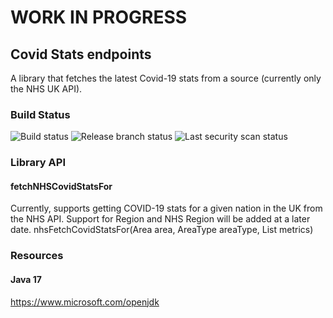 # WORK IN PROGRESS
## Covid Stats endpoints
A library that fetches the latest Covid-19 stats from a source (currently only the NHS UK API).

### Build Status 
![Build status](https://github.com/Lmnoppy/covid-stats/actions/workflows/main-build.yml/badge.svg?branch=main) ![Release branch status](https://github.com/Lmnoppy/covid-stats/actions/workflows/release-build-publish.yml/badge.svg?branch=main)   ![Last security scan status](https://github.com/Lmnoppy/covid-stats/actions/workflows/codeql-analysis.yml/badge.svg?branch=main)

### Library API

#### fetchNHSCovidStatsFor
Currently, supports getting COVID-19 stats for a given nation in the UK from the NHS API. Support for Region and NHS Region will 
be added at a later date. 
nhsFetchCovidStatsFor(Area area, AreaType areaType, List<Metrics> metrics)

### Resources 
#### Java 17 
https://www.microsoft.com/openjdk 
